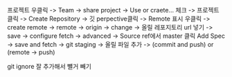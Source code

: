 프로젝트 우클릭 -> Team -> share project -> Use or craete... 체크 -> 프로젝트 클릭 -> Create Repository -> 깃 perpective클릭 -> Remote 표시 우클릭 -> create remote -> remote -> origin -> change -> 올릴 레포지토리 url 넣기 -> save ->  configure fetch -> advanced -> Source ref에서 master 클릭 Add Spec -> save and fetch -> git staging -> 올릴 파일 추가 
-> (commit and push) or (remote -> push)

git ignore 잘 추가해서 뺼거 빼기

